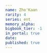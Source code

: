 ```yaml
---
name: Zho'Kaan
rarity: 4
series: ent
memory_alpha:
bigbook_tier: -1
in_portal: true
date:
published: true
---
```



